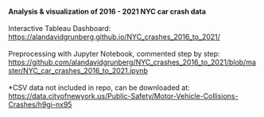 <b>Analysis & visualization of 2016 - 2021 NYC car crash data</b><br>
<br>
Interactive Tableau Dashboard: <br>
https://alandavidgrunberg.github.io/NYC_crashes_2016_to_2021/ <br>
<br>
Preprocessing with Jupyter Notebook, commented step by step: <br>
https://github.com/alandavidgrunberg/NYC_crashes_2016_to_2021/blob/master/NYC_car_crashes_2016_to_2021.ipynb <br>
<br>
*CSV data not included in repo, can be downloaded at: https://data.cityofnewyork.us/Public-Safety/Motor-Vehicle-Collisions-Crashes/h9gi-nx95
